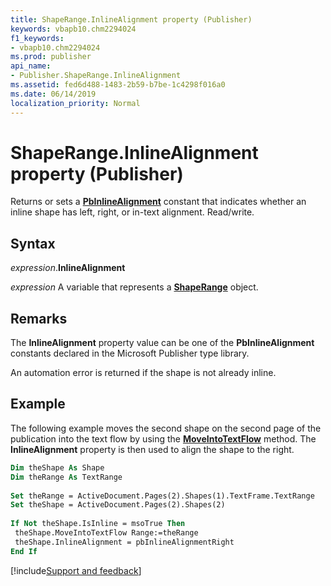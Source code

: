 ```yaml
---
title: ShapeRange.InlineAlignment property (Publisher)
keywords: vbapb10.chm2294024
f1_keywords:
- vbapb10.chm2294024
ms.prod: publisher
api_name:
- Publisher.ShapeRange.InlineAlignment
ms.assetid: fed6d488-1483-2b59-b7be-1c4298f016a0
ms.date: 06/14/2019
localization_priority: Normal
---
```



# ShapeRange.InlineAlignment property (Publisher)

Returns or sets a **[PbInlineAlignment](Publisher.PbInlineAlignment.md)** constant that indicates whether an inline shape has left, right, or in-text alignment. Read/write.


## Syntax

_expression_.**InlineAlignment**

_expression_ A variable that represents a **[ShapeRange](Publisher.ShapeRange.md)** object.


## Remarks

The **InlineAlignment** property value can be one of the **PbInlineAlignment** constants declared in the Microsoft Publisher type library.

An automation error is returned if the shape is not already inline.


## Example

The following example moves the second shape on the second page of the publication into the text flow by using the **[MoveIntoTextFlow](Publisher.ShapeRange.MoveIntoTextFlow.md)** method. The **InlineAlignment** property is then used to align the shape to the right.

```vb
Dim theShape As Shape 
Dim theRange As TextRange 
 
Set theRange = ActiveDocument.Pages(2).Shapes(1).TextFrame.TextRange 
Set theShape = ActiveDocument.Pages(2).Shapes(2) 
 
If Not theShape.IsInline = msoTrue Then 
 theShape.MoveIntoTextFlow Range:=theRange 
 theShape.InlineAlignment = pbInlineAlignmentRight 
End If
```

[!include[Support and feedback](~/includes/feedback-boilerplate.md)]